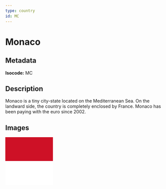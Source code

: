 ```yaml
---
type: country
id: MC
---
```


# Monaco

## Metadata

**Isocode:** MC

## Description

Monaco is a tiny city-state located on the Mediterranean Sea. On the landward side, the country is completely enclosed by France. Monaco has been paying with the euro since 2002.

## Images

<img src="Countries/Monaco/mc.png" height="150" alt="Monaco">